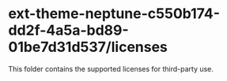 # ext-theme-neptune-c550b174-dd2f-4a5a-bd89-01be7d31d537/licenses

This folder contains the supported licenses for third-party use.
